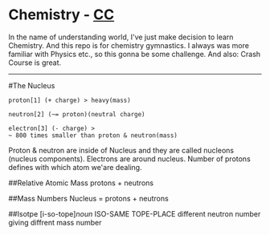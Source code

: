 # Chemistry - [CC](https://www.youtube.com/watch?v=FSyAehMdpyI&list=PL8dPuuaLjXtPHzzYuWy6fYEaX9mQQ8oGr&index=1)
In the name of understanding world, I've just make decision to learn Chemistry.
And this repo is for chemistry gymnastics. I always was more familiar with 
Physics etc., so this gonna be some challenge. And also: Crash Course is great.

******************************************************************************

#The Nucleus

    proton[1] (+ charge) > heavy(mass)
    
    neutron[2] (~= proton)(neutral charge)
    
    electron[3] (- charge) > 
    ~ 800 times smaller than proton & neutron(mass)

Proton & neutron are inside of Nucleus and they are called nucleons (nucleus
components). Electrons are around nucleus. Number of protons defines with 
which atom we'are dealing.

##Relative Atomic Mass
protons + neutrons 
  
##Mass Numbers
Nucleus = protons + neutrons

##Isotpe 
[i-so-tope]*noun*
ISO-SAME TOPE-PLACE
different neutron number
giving diffrent mass number

[1]: http://en.wikipedia.org/wiki/Proton      "Proton"
[2]: http://en.wikipedia.org/wiki/Neutron     "Neutron"
[3]: http://en.wikipedia.org/wiki/Electron    "Electron"
